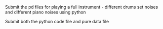 Submit the pd files for playing a full instrument - different drums set noises and different piano noises using python   

Submit both the python code file and pure data file

